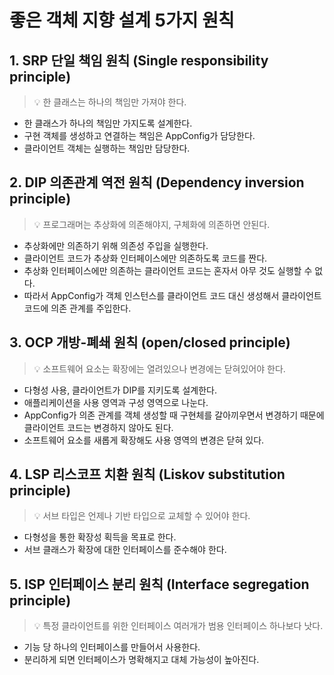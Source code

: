 <!-- @format -->

# 좋은 객체 지향 설계 5가지 원칙

## 1. SRP 단일 책임 원칙 (Single responsibility principle)

> 💡 한 클래스는 하나의 책임만 가져야 한다.

- 한 클래스가 하나의 책임만 가지도록 설계한다.
- 구현 객체를 생성하고 연결하는 책임은 AppConfig가 담당한다.
- 클라이언트 객체는 실행하는 책임만 담당한다.

## 2. DIP 의존관계 역전 원칙 (Dependency inversion principle)

> 💡 프로그래머는 추상화에 의존해야지, 구체화에 의존하면 안된다.

- 추상화에만 의존하기 위해 의존성 주입을 실행한다.
- 클라이언트 코드가 추상화 인터페이스에만 의존하도록 코드를 짠다.
- 추상화 인터페이스에만 의존하는 클라이언트 코드는 혼자서 아무 것도 실행할 수 없다.
- 따라서 AppConfig가 객체 인스턴스를 클라이언트 코드 대신 생성해서 클라이언트 코드에 의존 관계를 주입한다.

## 3. OCP 개방-폐쇄 원칙 (open/closed principle)

> 💡 소프트웨어 요소는 확장에는 열려있으나 변경에는 닫혀있어야 한다.

- 다형성 사용, 클라이언트가 DIP를 지키도록 설계한다.
- 애플리케이션을 사용 영역과 구성 영역으로 나눈다.
- AppConfig가 의존 관계를 객체 생성할 때 구현체를 갈아끼우면서 변경하기 때문에 클라이언트 코드는 변경하지 않아도 된다.
- 소프트웨어 요소를 새롭게 확장해도 사용 영역의 변경은 닫혀 있다.

## 4. LSP 리스코프 치환 원칙 (Liskov substitution principle)

> 💡 서브 타입은 언제나 기반 타입으로 교체할 수 있어야 한다.

- 다형성을 통한 확장성 획득을 목표로 한다.
- 서브 클래스가 확장에 대한 인터페이스를 준수해야 한다.

## 5. ISP 인터페이스 분리 원칙 (Interface segregation principle)

> 💡 특정 클라이언트를 위한 인터페이스 여러개가 범용 인터페이스 하나보다 낫다.

- 기능 당 하나의 인터페이스를 만들어서 사용한다.
- 분리하게 되면 인터페이스가 명확해지고 대체 가능성이 높아진다.
